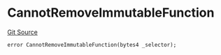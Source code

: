 # CannotRemoveImmutableFunction
[Git Source](https://github.com/thrackle-io/tron/blob/ad4d24a5f2b61a5f8e2561806bd722c0cc64e81a/src/client/token/handler/diamond/HandlerDiamondLib.sol)


```solidity
error CannotRemoveImmutableFunction(bytes4 _selector);
```

